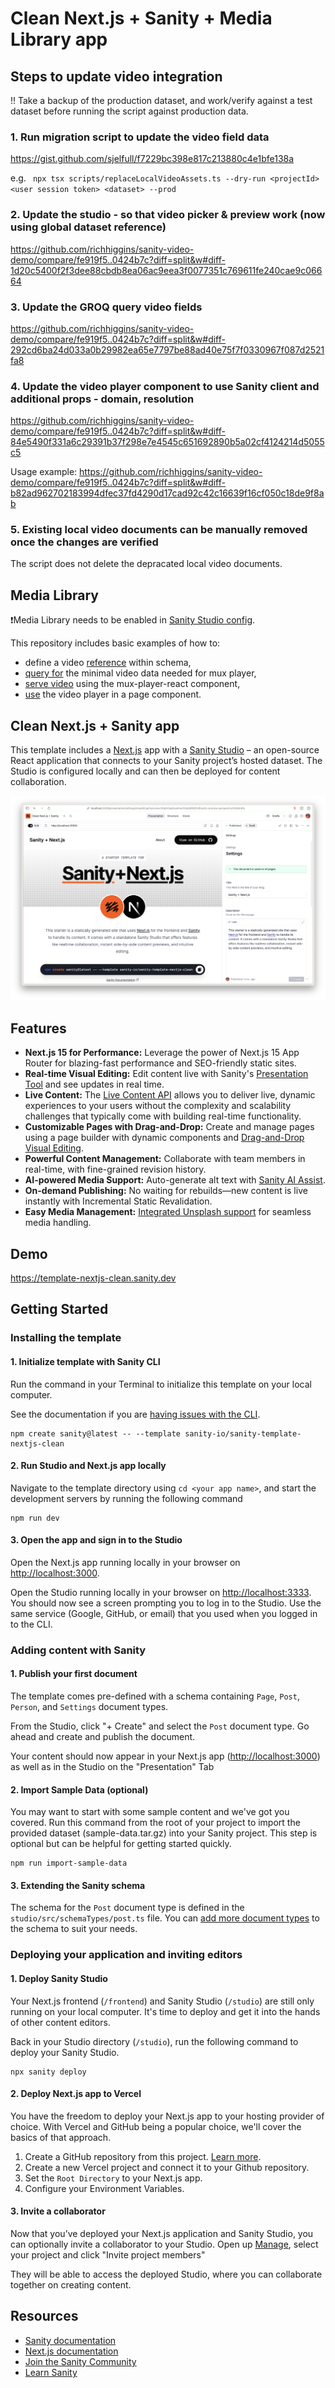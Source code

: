 # Clean Next.js + Sanity + Media Library app

## Steps to update video integration

!! Take a backup of the production dataset, and work/verify against a test dataset before running the script against production data.

### 1. Run migration script to update the video field data

https://gist.github.com/sjelfull/f7229bc398e817c213880c4e1bfe138a

e.g. ` npx tsx scripts/replaceLocalVideoAssets.ts --dry-run <projectId> <user session token> <dataset> --prod`

### 2. Update the studio - so that video picker & preview work (now using global dataset reference)

https://github.com/richhiggins/sanity-video-demo/compare/fe919f5..0424b7c?diff=split&w#diff-1d20c5400f2f3dee88cbdb8ea06ac9eea3f0077351c769611fe240cae9c06664

### 3. Update the GROQ query video fields

https://github.com/richhiggins/sanity-video-demo/compare/fe919f5..0424b7c?diff=split&w#diff-292cd6ba24d033a0b29982ea65e7797be88ad40e75f7f0330967f087d2521fa8

### 4. Update the video player component to use Sanity client and additional props - domain, resolution

https://github.com/richhiggins/sanity-video-demo/compare/fe919f5..0424b7c?diff=split&w#diff-84e5490f331a6c29391b37f298e7e4545c651692890b5a02cf4124214d5055c5

Usage example:
https://github.com/richhiggins/sanity-video-demo/compare/fe919f5..0424b7c?diff=split&w#diff-b82ad962702183994dfec37fd4290d17cad92c42c16639f16cf050c18de9f8ab

### 5. Existing local video documents can be manually removed once the changes are verified

The script does not delete the depracated local video documents.

## Media Library

❗️Media Library needs to be enabled in [Sanity Studio config](/studio/sanity.config.ts#L136).

This repository includes basic examples of how to:

- define a video [reference](/studio/src/schemaTypes/documents/post.ts#L35) within schema,
- [query for](/frontend/sanity/lib/queries.ts#L14) the minimal video data needed for mux player,
- [serve video](/frontend/app/components/Video.tsx) using the mux-player-react component,
- [use](/frontend/app/posts/%5Bslug%5D/page.tsx#L85) the video player in a page component.

## Clean Next.js + Sanity app

This template includes a [Next.js](https://nextjs.org/) app with a [Sanity Studio](https://www.sanity.io/) – an open-source React application that connects to your Sanity project’s hosted dataset. The Studio is configured locally and can then be deployed for content collaboration.

![Screenshot of Sanity Studio using Presentation Tool to do Visual Editing](/sanity-next-preview.png)

## Features

- **Next.js 15 for Performance:** Leverage the power of Next.js 15 App Router for blazing-fast performance and SEO-friendly static sites.
- **Real-time Visual Editing:** Edit content live with Sanity's [Presentation Tool](https://www.sanity.io/docs/presentation) and see updates in real time.
- **Live Content:** The [Live Content API](https://www.sanity.io/live) allows you to deliver live, dynamic experiences to your users without the complexity and scalability challenges that typically come with building real-time functionality.
- **Customizable Pages with Drag-and-Drop:** Create and manage pages using a page builder with dynamic components and [Drag-and-Drop Visual Editing](https://www.sanity.io/visual-editing-for-structured-content).
- **Powerful Content Management:** Collaborate with team members in real-time, with fine-grained revision history.
- **AI-powered Media Support:** Auto-generate alt text with [Sanity AI Assist](https://www.sanity.io/ai-assist).
- **On-demand Publishing:** No waiting for rebuilds—new content is live instantly with Incremental Static Revalidation.
- **Easy Media Management:** [Integrated Unsplash support](https://www.sanity.io/plugins/sanity-plugin-asset-source-unsplash) for seamless media handling.

## Demo

https://template-nextjs-clean.sanity.dev

## Getting Started

### Installing the template

#### 1. Initialize template with Sanity CLI

Run the command in your Terminal to initialize this template on your local computer.

See the documentation if you are [having issues with the CLI](https://www.sanity.io/help/cli-errors).

```shell
npm create sanity@latest -- --template sanity-io/sanity-template-nextjs-clean
```

#### 2. Run Studio and Next.js app locally

Navigate to the template directory using `cd <your app name>`, and start the development servers by running the following command

```shell
npm run dev
```

#### 3. Open the app and sign in to the Studio

Open the Next.js app running locally in your browser on [http://localhost:3000](http://localhost:3000).

Open the Studio running locally in your browser on [http://localhost:3333](http://localhost:3333). You should now see a screen prompting you to log in to the Studio. Use the same service (Google, GitHub, or email) that you used when you logged in to the CLI.

### Adding content with Sanity

#### 1. Publish your first document

The template comes pre-defined with a schema containing `Page`, `Post`, `Person`, and `Settings` document types.

From the Studio, click "+ Create" and select the `Post` document type. Go ahead and create and publish the document.

Your content should now appear in your Next.js app ([http://localhost:3000](http://localhost:3000)) as well as in the Studio on the "Presentation" Tab

#### 2. Import Sample Data (optional)

You may want to start with some sample content and we've got you covered. Run this command from the root of your project to import the provided dataset (sample-data.tar.gz) into your Sanity project. This step is optional but can be helpful for getting started quickly.

```shell
npm run import-sample-data
```

#### 3. Extending the Sanity schema

The schema for the `Post` document type is defined in the `studio/src/schemaTypes/post.ts` file. You can [add more document types](https://www.sanity.io/docs/schema-types) to the schema to suit your needs.

### Deploying your application and inviting editors

#### 1. Deploy Sanity Studio

Your Next.js frontend (`/frontend`) and Sanity Studio (`/studio`) are still only running on your local computer. It's time to deploy and get it into the hands of other content editors.

Back in your Studio directory (`/studio`), run the following command to deploy your Sanity Studio.

```shell
npx sanity deploy
```

#### 2. Deploy Next.js app to Vercel

You have the freedom to deploy your Next.js app to your hosting provider of choice. With Vercel and GitHub being a popular choice, we'll cover the basics of that approach.

1. Create a GitHub repository from this project. [Learn more](https://docs.github.com/en/migrations/importing-source-code/using-the-command-line-to-import-source-code/adding-locally-hosted-code-to-github).
2. Create a new Vercel project and connect it to your Github repository.
3. Set the `Root Directory` to your Next.js app.
4. Configure your Environment Variables.

#### 3. Invite a collaborator

Now that you’ve deployed your Next.js application and Sanity Studio, you can optionally invite a collaborator to your Studio. Open up [Manage](https://www.sanity.io/manage), select your project and click "Invite project members"

They will be able to access the deployed Studio, where you can collaborate together on creating content.

## Resources

- [Sanity documentation](https://www.sanity.io/docs)
- [Next.js documentation](https://nextjs.org/docs)
- [Join the Sanity Community](https://slack.sanity.io)
- [Learn Sanity](https://www.sanity.io/learn)
